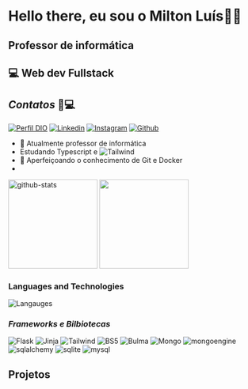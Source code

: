 # Hello there, eu sou o Milton Luís👋👋

## Professor de informática

## 💻 Web dev Fullstack
  
## *Contatos* 📱💻

  [![Perfil DIO](https://img.shields.io/badge/-Meu%20Perfil%20na%20DIO-9e0b14?style=for-the-badge&)](https://www.dio.me/users/miltonluis)
  [![Linkedin](https://img.shields.io/badge/LinkedIn-0077B5?style=for-the-badge&logo=linkedin&logoColor=white)](https://www.linkedin.com/in/milton-lu%C3%ADs-de-carvalho-monteiro-8a436a157)
  [![Instagram](https://img.shields.io/badge/Instagram-E4405F?style=for-the-badge&logo=instagram&logoColor=white)](Not)
  [![Github](https://img.shields.io/badge/Github-332E3C?style=for-the-badge&logo=github&logoColor=white)]([Not](https://github.com/Milton-Luis))
  
- 🔭 Atualmente professor de informática
- Estudando Typescript e ![Tailwind](https://img.shields.io/badge/Tailwind_CSS-38B2AC?logo=tailwind-css&logoColor=white)
- 📜 Aperfeiçoando o conhecimento de Git e Docker
-
  
<a href="https://github.com/Milton-Luis/"><img height="180em" src="https://github-readme-stats.vercel.app/api?username=Milton-Luis&show_icons=true&theme=transparent&bg_color=1F1C28&icon_color=E7AF26&border_color=E7AF26&text_color=9700dd&title_color=E7AF26&include_all_commits=true&count_private=true" alt="github-stats"></a>
<img height="180em" src="https://github-readme-stats.vercel.app/api/top-langs/?username=Milton-Luis&layout=compact&langs_count=168&theme=transparent&bg_color=1F1C28&icon_color=E7AF26&border_color=E7AF26&text_color=fff&title_color=E7AF26&">
  
### Languages and Technologies

![Langauges](https://skillicons.dev/icons?i=python,js,ts,html,css,java,&theme=dark&perline=8)
  
### ***Frameworks e Bilbiotecas***
  ![Flask](https://img.shields.io/badge/Flask-000000?style=for-the-badge&logo=flask&logoColor=lightgreen)
  ![Jinja](https://img.shields.io/badge/jinja-fff?style=for-the-badge&logo=jinja&logoColor=black)
  ![Tailwind](https://img.shields.io/badge/Tailwind_CSS-38B2AC?style=for-the-badge&logo=tailwind-css&logoColor=white)
  ![BS5](https://img.shields.io/badge/Bootstrap-563D7C?style=for-the-badge&logo=bootstrap&logoColor=white)
  ![Bulma](https://img.shields.io/badge/Bulma-02c463?style=for-the-badge&logo=bulma&logoColor=white)
  ![Mongo](https://img.shields.io/badge/mongoDB-1A4E02?style=for-the-badge&logo=mongodb&logoColor=3EC300)
  ![mongoengine](https://img.shields.io/badge/mongoengine-fff?style=for-the-badge&logo=mongodb&logoColor=3EC300)
  ![sqlalchemy](https://img.shields.io/badge/sqlalchemy-545E56?style=for-the-badge&logo=sqlalchemy&logoColor=ff0000)
  ![sqlite](https://img.shields.io/badge/sqlite-316FD1?style=for-the-badge&logo=sqlite&logoColor=48ACF0)
  ![mysql](https://img.shields.io/badge/mysql-002767?style=for-the-badge&logo=mysql&logoColor=316FD1)
  
  ## Projetos

